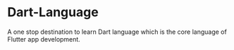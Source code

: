 # Dart-Language
A one stop destination to learn Dart language which is the core language of Flutter app development.
